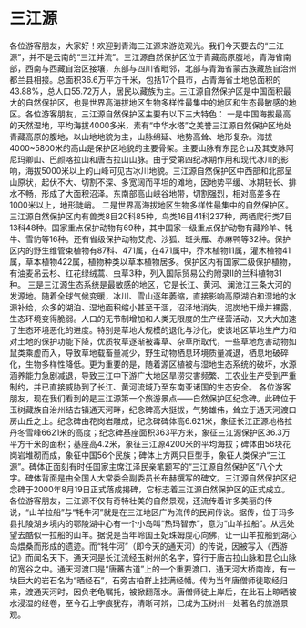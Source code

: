 # 三江源
各位游客朋友，大家好！欢迎到青海三江源来游览观光。我们今天要去的“三江源”，并不是云南的“三江并流”。三江源自然保护区位于青藏高原腹地，青海省南部，西南与西藏自治区接壤，东部与四川省毗邻，北部与青海省蒙古族藏族自治州都兰县相接。总面积36.6万平方千米，包括17个县市，占青海省土地总面积的43.88%，总人口55.72万人，居民以藏族为主。三江源自然保护区是中国面积最大的自然保护区，也是世界高海拔地区生物多样性最集中的地区和生态最敏感的地区。各位游客朋友，三江源自然保护区主要有以下三大特色：
一是中国海拔最高的天然湿地，平均海拔4000多米，素有“中华水塔”之美誉三江源自然保护区地处青藏高原的腹地，以山地地貌为主，山脉绵延、地势高耸、地形复杂。海拔4000~5800米的高山是保护区地貌的主要骨架。主要山脉有东昆仑山及其支脉阿尼玛卿山、巴颜喀拉山和唐古拉山山脉。由于受第四纪冰期作用和现代冰川的影响，海拔5000米以上的山峰可见古冰川地貌。三江源自然保护区中西部和北部呈山原状，起伏不大、切割不深、多宽阔而平坦的滩地，因地势平缓、冰期较长、排水不畅，形成了大面积沼泽。东南部高山峡谷地带，切割强烈，相对高差多在1000米以上，地形陡峭。
二是世界高海拔地区生物多样性最集中的自然保护区。三江源自然保护区内有兽类8目20科85种，鸟类16目41科237种，两栖爬行类7目13科48种。国家重点保护动物有69种，其中国家一级重点保护动物有藏羚羊、牦牛、雪豹等16种。还有省级保护动物艾虎、沙狐、斑头雁、赤麻鸭等32种。保护区内的野生维管束植物有87科、471属，在471属中，乔木植物11属，灌木植物41属，草本植物422属，植物种类以草本植物居多。保护区内有国家二级保护植物，有油麦吊云杉、红花绿绒蒿、虫草3种，列入国际贸易公约附录II的兰科植物31种。
三是三江源生态系统是最敏感的地区，它是长江、黄河、澜沧江三条大河的发源地。随着全球气候变暖，冰川、雪山逐年萎缩，直接影响高原湖泊和湿地的水源补给，众多的湖泊、湿地面积缩小甚至干涸，沼泽地消失，泥炭地干燥并裸露，生态环境变得脆弱。人口的无节制增加和人类无限度的生产经营活动，又大大加速了生态环境恶化的进度。特别是草地大规模的退化与沙化，使该地区草地生产力和对土地的保护功能下降，优质牧草逐渐被毒草、杂草所取代，一些草地危害动物如鼠类乘虚而入，导致草地载畜量减少，野生动物栖息环境质量减退，栖息地破碎化，生物多样性降低。更为重要的是，随着源区植被与湿地生态系统的破坏，水源涵养能力急剧减退，导致三江中下游广大地区旱涝灾害频繁、工农业生产受到严重制约，并已直接威胁到了长江、黄河流域乃至东南亚诸国的生态安全。
各位游客朋友，现在我们看到的是三江源第一个旅游景点——自然保护区纪念碑。此碑位于玉树藏族自治州结古镇通天河畔，纪念碑高大挺拔，气势雄伟，耸立于通天河渡口房山丘之上。纪念碑由花岗岩雕成，纪念碑碑体高6.621米，象征长江正源地格拉丹冬雪峰6621米的高度；纪念碑基座面积363平方米，象征三江源保护区36.3万平方千米的面积；基座高4.2米，象征三江源4200米的平均海拔；碑体由56块花岗岩堆砌而成，象征中国56个民族；碑体上方两只巨型手，象征人类保护“三江源”。碑体正面刻有时任国家主席江泽民亲笔题写的“三江源自然保护区”八个大字。碑体背面是由全国人大常委会副委员长布赫撰写的碑文。三江源自然保护区纪念碑于2000年8月19日正式落成揭碑，它标志着三江源自然保护区的正式成立。
各位游客朋友，三江源不仅有奇特壮美的自然景观，还流传着许多美丽的传说，“山羊拉船”与“牦牛河”就是在三江地区广为流传的民间传说。据传，位于玛多县扎陵湖乡境内的鄂陵湖中心有一个小岛叫“热玛智赤”，意为“山羊拉船”。从远处望去酷似一拉船的山羊。据说是当年岭国王妃珠姆虔心向佛，让一山羊拉船到湖心岛煨桑而形成的遗迹。而“牦牛河”（即今天的通天河）的传说，因被写入《西游记》而闻名天下。通天河是长江流经玉树州的名字，穿行于唐古拉山脉和昆仑山脉的宽谷之中。通天河渡口是“唐蕃古道”上的一个重要渡口，通天河大桥南岸，有一块巨大的岩石名为“晒经石”，石旁古柏群上挂满经幡。传为当年唐僧师徒取经归来，渡通天河时，因负老龟嘱托，被掀翻落水。唐僧师徒上岸后，在此石上晾晒被水浸湿的经卷，至今石上字痕犹存，清晰可辨，已成为玉树州一处著名的旅游景观。